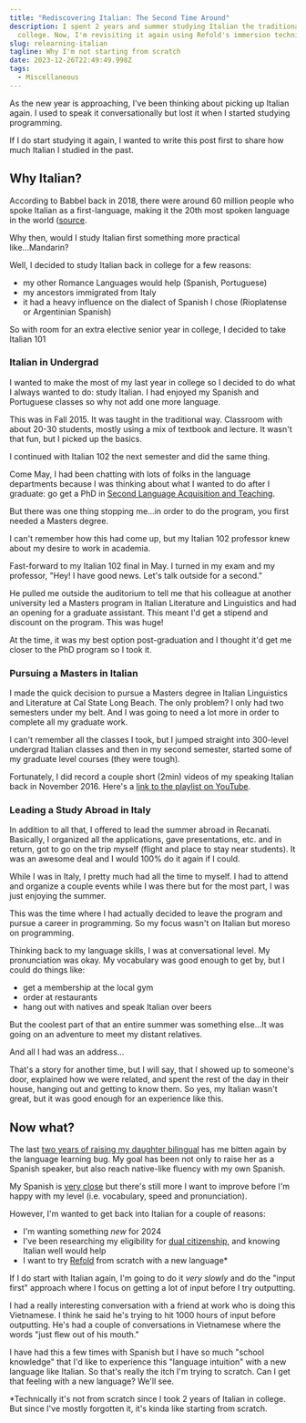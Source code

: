 ```yaml
---
title: "Rediscovering Italian: The Second Time Around"
description: I spent 2 years and summer studying Italian the traditional way in
  college. Now, I'm revisiting it again using Refold's immersion technique.
slug: relearning-italian
tagline: Why I'm not starting from scratch
date: 2023-12-26T22:49:49.998Z
tags:
  - Miscellaneous
---
```

As the new year is approaching, I've been thinking about picking up Italian again. I used to speak it conversationally but lost it when I started studying programming.

If I do start studying it again, I wanted to write this post first to share how much Italian I studied in the past.

## Why Italian?

According to Babbel back in 2018, there were around 60 million people who spoke Italian as a first-language, making it the 20th most spoken language in the world ([source](https://www.babbel.com/en/magazine/how-many-people-speak-italian-where-spoken). 

Why then, would I study Italian first something more practical like...Mandarin?

Well, I decided to study Italian back in college for a few reasons:
- my other Romance Languages would help (Spanish, Portuguese)
- my ancestors immigrated from Italy
- it had a heavy influence on the dialect of Spanish I chose (Rioplatense or Argentinian Spanish)

So with room for an extra elective senior year in college, I decided to take Italian 101

### Italian in Undergrad

I wanted to make the most of my last year in college so I decided to do what I always wanted to do: study Italian. I had enjoyed my Spanish and Portuguese classes so why not add one more language.

This was in Fall 2015. It was taught in the traditional way. Classroom with about 20-30 students, mostly using a mix of textbook and lecture. It wasn't that fun, but I picked up the basics.

I continued with Italian 102 the next semester and did the same thing.

Come May, I had been chatting with lots of folks in the language departments because I was thinking about what I wanted to do after I graduate: go get a PhD in [Second Language Acquisition and Teaching](https://slat.arizona.edu/).

But there was one thing stopping me...in order to do the program, you first needed a Masters degree.

I can't remember how this had come up, but my Italian 102 professor knew about my desire to work in academia. 

Fast-forward to my Italian 102 final in May. I turned in my exam and my professor, "Hey! I have good news. Let's talk outside for a second."

He pulled me outside the auditorium to tell me that his colleague at another university led a Masters program in Italian Literature and Linguistics and had an opening for a graduate assistant. This meant I'd get a stipend and discount on the program. This was huge!

At the time, it was my best option post-graduation and I thought it'd get me closer to the PhD program so I took it.

### Pursuing a Masters in Italian

I made the quick decision to pursue a Masters degree in Italian Linguistics and Literature at Cal State Long Beach. The only problem? I only had two semesters under my belt. And I was going to need a lot more in order to complete all my graduate work.

I﻿ can't remember all the classes I took, but I jumped straight into 300-level undergrad Italian classes and then in my second semester, started some of my graduate level courses (they were tough).

Fortunately, I did record a couple short (2min) videos of my speaking Italian back in November 2016. Here's a [link to the playlist on YouTube](https://www.youtube.com/playlist?list=PLywEq0pjrnU_B6Os_T-U3RLFrTmQgO88H).





### Leading a Study Abroad in Italy

In addition to all that, I offered to lead the summer abroad in Recanati. Basically, I organized all the applications, gave presentations, etc. and in return, got to go on the trip myself (flight and place to stay near students). It was an awesome deal and I would 100% do it again if I could.

While I was in Italy, I pretty much had all the time to myself. I had to attend and organize a couple events while I was there but for the most part, I was just enjoying the summer.

This was the time where I had actually decided to leave the program and pursue a career in programming. So my focus wasn't on Italian but moreso on programming.

Thinking back to my language skills, I was at conversational level. My pronunciation was okay. My vocabulary was good enough to get by, but I could do things like:
- get a membership at the local gym
- order at restaurants
- hang out with natives and speak Italian over beers

But the coolest part of that an entire summer was something else...It was going on an adventure to meet my distant relatives.

And all I had was an address...

That's a story for another time, but I will say, that I showed up to someone's door, explained how we were related, and spent the rest of the day in their house, hanging out and getting to know them. So yes, my Italian wasn't great, but it was good enough for an experience like this. 

## Now what?

The last [two years of raising my daughter bilingual](https://joeprevite.com/2-years-bilingual-journey) has me bitten again by the language learning bug. My goal has been not only to raise her as a Spanish speaker, but also reach native-like fluency with my own Spanish.

My Spanish is [very close](https://www.youtube.com/channel/UCk8sQR_jzQrH2Y3Ov8JbgoA) but there's still more I want to improve before I'm happy with my level (i.e. vocabulary, speed and pronunciation).

However, I'm wanted to get back into Italian for a couple of reasons:
- I'm wanting something _new_ for 2024
- I've been researching my eligibility for [dual citizenship](https://dualusitalian.com/), and knowing Italian well would help
- I want to try [Refold](https://refold.la/) from scratch with a new language*

If I do start with Italian again, I'm going to do it _very slowly_ and do the "input first" approach where I focus on getting a lot of input before I try outputting. 

I had a really interesting conversation with a friend at work who is doing this Vietnamese. I think he said he's trying to hit 1000 hours of input before outputting. He's had a couple of conversations in Vietnamese where the words "just flew out of his mouth." 

I have had this a few times with Spanish but I have so much "school knowledge" that I'd like to experience this "language intuition" with a new language like Italian. So that's really the itch I'm trying to scratch. Can I get that feeling with a new language? We'll see. 

*Technically it's not from scratch since I took 2 years of Italian in college. But since I've mostly forgotten it, it's kinda like starting from scratch.